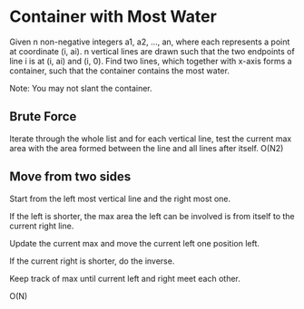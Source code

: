 # Container with Most Water

Given n non-negative integers a1, a2, ..., an, where each represents a point at coordinate (i, ai).
n vertical lines are drawn such that the two endpoints of line i is at (i, ai) and (i, 0).
Find two lines, which together with x-axis forms a container, such that the container contains the most water.

Note: You may not slant the container.

## Brute Force

Iterate through the whole list and for each vertical line, test the current max area with the area formed between
the line and all lines after itself.
O(N2)

## Move from two sides

Start from the left most vertical line and the right most one.

If the left is shorter, the max area the left can be involved is from itself to the current right line.

Update the current max and move the current left one position left.

If the current right is shorter, do the inverse.

Keep track of max until current left and right meet each other.

O(N)